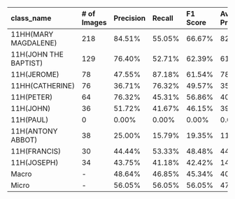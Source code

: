 | class_name            | # of Images   | Precision   | Recall   | F1 Score   | Average Precision   |
|:----------------------|:--------------|:------------|:---------|:-----------|:--------------------|
| 11HH(MARY MAGDALENE)  | 218           | 84.51%      | 55.05%   | 66.67%     | 82.84%              |
| 11H(JOHN THE BAPTIST) | 129           | 76.40%      | 52.71%   | 62.39%     | 61.77%              |
| 11H(JEROME)           | 78            | 47.55%      | 87.18%   | 61.54%     | 78.70%              |
| 11HH(CATHERINE)       | 76            | 36.71%      | 76.32%   | 49.57%     | 35.19%              |
| 11H(PETER)            | 64            | 76.32%      | 45.31%   | 56.86%     | 40.68%              |
| 11H(JOHN)             | 36            | 51.72%      | 41.67%   | 46.15%     | 39.38%              |
| 11H(PAUL)             | 0             | 0.00%       | 0.00%    | 0.00%      | 0.00%               |
| 11H(ANTONY ABBOT)     | 38            | 25.00%      | 15.79%   | 19.35%     | 11.94%              |
| 11H(FRANCIS)          | 30            | 44.44%      | 53.33%   | 48.48%     | 44.55%              |
| 11H(JOSEPH)           | 34            | 43.75%      | 41.18%   | 42.42%     | 14.09%              |
| Macro                 | -             | 48.64%      | 46.85%   | 45.34%     | 40.91%              |
| Micro                 | -             | 56.05%      | 56.05%   | 56.05%     | 47.86%              |